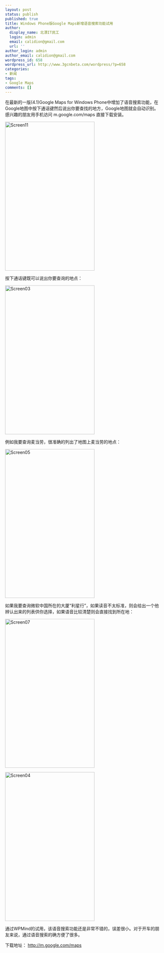 ```yaml
---
layout: post
status: publish
published: true
title: Windows Phone版Google Maps新增语音搜索功能试用
author:
  display_name: 北漂IT民工
  login: admin
  email: calidion@gmail.com
  url: ''
author_login: admin
author_email: calidion@gmail.com
wordpress_id: 658
wordpress_url: http://www.3gcnbeta.com/wordpress/?p=658
categories:
- 新闻
tags:
- Google Maps
comments: []
---
```

<p>在最新的一版(4.1)Google Maps for Windows Phone中增加了语音搜索功能，在Google地图中按下通话键然后说出你要查找的地方，Google地图就会自动识别。感兴趣的朋友用手机访问 m.google.com/maps 直接下载安装。</p>
<p><a href="http://www.wpmind.com/wp-content/uploads/2010/04/Screen111.png"><img title="Screen11" src="http://img.cnbeta.com/newsimg/100422/10061101018138426.png" alt="Screen11" width="292" height="484" /></a></p>
<p>按下通话键既可以说出你要查询的地点：</p>
<p><a href="http://www.wpmind.com/wp-content/uploads/2010/04/Screen031.png"><img title="Screen03" src="http://img.cnbeta.com/newsimg/100422/10061211460500391.png" alt="Screen03" width="292" height="484" /></a></p>
<p>例如我要查询麦当劳，很准确的列出了地图上麦当劳的地点：</p>
<p><a href="http://www.wpmind.com/wp-content/uploads/2010/04/Screen051.png"><img title="Screen05" src="http://img.cnbeta.com/newsimg/100422/1006132319212142.png" alt="Screen05" width="292" height="484" /></a></p>
<p>如果我要查询微软中国所在的大厦&ldquo;利星行&rdquo;，如果读音不太标准，则会给出一个他辨认出来的列表供你选择，如果语音比较清楚则会直接找到所在地：</p>
<p><a href="http://www.wpmind.com/wp-content/uploads/2010/04/Screen071.png"><img title="Screen07" src="http://img.cnbeta.com/newsimg/100422/1006153684241898.png" alt="Screen07" width="292" height="484" /></a></p>
<p><a href="http://www.wpmind.com/wp-content/uploads/2010/04/Screen041.png"><img title="Screen04" src="http://img.cnbeta.com/newsimg/100422/10061641544648400.png" alt="Screen04" width="292" height="484" /></a></p>
<p>通过WPMind的试用，该语音搜索功能还是非常不错的，误差很小。对于开车的朋友来说，通过语音搜索的确方便了很多。</p>
<p>下载地址：&nbsp;<a href="http://m.google.com/maps">http://m.google.com/maps</a></p>
